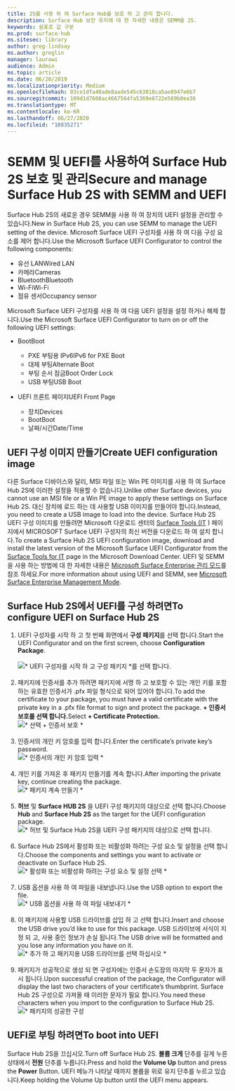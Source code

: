 ```yaml
---
title: 2S를 사용 하 여 Surface Hub를 보호 하 고 관리 합니다.
description: Surface Hub 보안 유지에 대 한 자세한 내용은 SEMM을 2S.
keywords: 쉼표로 값 구분
ms.prod: surface-hub
ms.sitesec: library
author: greg-lindsay
ms.author: greglin
manager: laurawi
audience: Admin
ms.topic: article
ms.date: 06/20/2019
ms.localizationpriority: Medium
ms.openlocfilehash: 03ce1dfa48ade8aade545c63818ca5ae8947e6b7
ms.sourcegitcommit: 109d1d7608ac4667564fa5369e8722e569b8ea36
ms.translationtype: MT
ms.contentlocale: ko-KR
ms.lasthandoff: 06/27/2020
ms.locfileid: "10835271"
---
```

# <span data-ttu-id="21c4c-104">SEMM 및 UEFI를 사용하여 Surface Hub 2S 보호 및 관리</span><span class="sxs-lookup"><span data-stu-id="21c4c-104">Secure and manage Surface Hub 2S with SEMM and UEFI</span></span>

<span data-ttu-id="21c4c-105">Surface Hub 2S의 새로운 경우 SEMM을 사용 하 여 장치의 UEFI 설정을 관리할 수 있습니다.</span><span class="sxs-lookup"><span data-stu-id="21c4c-105">New in Surface Hub 2S, you can use SEMM to manage the UEFI setting of the device.</span></span>
<span data-ttu-id="21c4c-106">Microsoft Surface UEFI 구성자를 사용 하 여 다음 구성 요소를 제어 합니다.</span><span class="sxs-lookup"><span data-stu-id="21c4c-106">Use the Microsoft Surface UEFI Configurator to control the following components:</span></span>

- <span data-ttu-id="21c4c-107">유선 LAN</span><span class="sxs-lookup"><span data-stu-id="21c4c-107">Wired LAN</span></span>
- <span data-ttu-id="21c4c-108">카메라</span><span class="sxs-lookup"><span data-stu-id="21c4c-108">Cameras</span></span>
- <span data-ttu-id="21c4c-109">Bluetooth</span><span class="sxs-lookup"><span data-stu-id="21c4c-109">Bluetooth</span></span>
- <span data-ttu-id="21c4c-110">Wi-Fi</span><span class="sxs-lookup"><span data-stu-id="21c4c-110">Wi-Fi</span></span>
- <span data-ttu-id="21c4c-111">점유 센서</span><span class="sxs-lookup"><span data-stu-id="21c4c-111">Occupancy sensor</span></span>

<span data-ttu-id="21c4c-112">Microsoft Surface UEFI 구성자를 사용 하 여 다음 UEFI 설정을 설정 하거나 해제 합니다.</span><span class="sxs-lookup"><span data-stu-id="21c4c-112">Use the Microsoft Surface UEFI Configurator to turn on or off the following UEFI settings:</span></span>

- <span data-ttu-id="21c4c-113">Boot</span><span class="sxs-lookup"><span data-stu-id="21c4c-113">Boot</span></span>

    - <span data-ttu-id="21c4c-114">PXE 부팅용 IPv6</span><span class="sxs-lookup"><span data-stu-id="21c4c-114">IPv6 for PXE Boot</span></span>
    - <span data-ttu-id="21c4c-115">대체 부팅</span><span class="sxs-lookup"><span data-stu-id="21c4c-115">Alternate Boot</span></span>
    - <span data-ttu-id="21c4c-116">부팅 순서 잠금</span><span class="sxs-lookup"><span data-stu-id="21c4c-116">Boot Order Lock</span></span>
    - <span data-ttu-id="21c4c-117">USB 부팅</span><span class="sxs-lookup"><span data-stu-id="21c4c-117">USB Boot</span></span>
- <span data-ttu-id="21c4c-118">UEFI 프론트 페이지</span><span class="sxs-lookup"><span data-stu-id="21c4c-118">UEFI Front Page</span></span>

    - <span data-ttu-id="21c4c-119">장치</span><span class="sxs-lookup"><span data-stu-id="21c4c-119">Devices</span></span>
    - <span data-ttu-id="21c4c-120">Boot</span><span class="sxs-lookup"><span data-stu-id="21c4c-120">Boot</span></span>
    - <span data-ttu-id="21c4c-121">날짜/시간</span><span class="sxs-lookup"><span data-stu-id="21c4c-121">Date/Time</span></span>

## <span data-ttu-id="21c4c-122">UEFI 구성 이미지 만들기</span><span class="sxs-lookup"><span data-stu-id="21c4c-122">Create UEFI configuration image</span></span>

<span data-ttu-id="21c4c-123">다른 Surface 디바이스와 달리, MSI 파일 또는 Win PE 이미지를 사용 하 여 Surface Hub 2S에 이러한 설정을 적용할 수 없습니다.</span><span class="sxs-lookup"><span data-stu-id="21c4c-123">Unlike other Surface devices, you cannot use an MSI file or a Win PE image to apply these settings on Surface Hub 2S.</span></span> <span data-ttu-id="21c4c-124">대신 장치에 로드 하는 데 사용할 USB 이미지를 만들어야 합니다.</span><span class="sxs-lookup"><span data-stu-id="21c4c-124">Instead, you need to create a USB image to load into the device.</span></span> <span data-ttu-id="21c4c-125">Surface Hub 2S UEFI 구성 이미지를 만들려면 Microsoft 다운로드 센터의 [Surface Tools (IT](https://www.microsoft.com/download/details.aspx?id=46703) ) 페이지에서 MICROSOFT Surface UEFI 구성자의 최신 버전을 다운로드 하 여 설치 합니다.</span><span class="sxs-lookup"><span data-stu-id="21c4c-125">To create a Surface Hub 2S UEFI configuration image, download and install the latest version of the Microsoft Surface UEFI Configurator from the [Surface Tools for IT](https://www.microsoft.com/download/details.aspx?id=46703) page in the Microsoft Download Center.</span></span> <span data-ttu-id="21c4c-126">UEFI 및 SEMM을 사용 하는 방법에 대 한 자세한 내용은 [Microsoft Surface Enterprise 관리 모드](https://docs.microsoft.com/surface/surface-enterprise-management-mode)를 참조 하세요.</span><span class="sxs-lookup"><span data-stu-id="21c4c-126">For more information about using UEFI and SEMM, see [Microsoft Surface Enterprise Management Mode](https://docs.microsoft.com/surface/surface-enterprise-management-mode).</span></span>

## <span data-ttu-id="21c4c-127">Surface Hub 2S에서 UEFI를 구성 하려면</span><span class="sxs-lookup"><span data-stu-id="21c4c-127">To configure UEFI on Surface Hub 2S</span></span>

1. <span data-ttu-id="21c4c-128">UEFI 구성자를 시작 하 고 첫 번째 화면에서 **구성 패키지**를 선택 합니다.</span><span class="sxs-lookup"><span data-stu-id="21c4c-128">Start the UEFI Configurator and on the first screen, choose **Configuration Package**.</span></span><br><br>
![\* UEFI 구성자를 시작 하 고 구성 패키지 \*를 선택 합니다.](images/sh2-uefi1.png) <br> <br>
2. <span data-ttu-id="21c4c-130">패키지에 인증서를 추가 하려면 패키지에 서명 하 고 보호할 수 있는 개인 키를 포함 하는 유효한 인증서가 .pfx 파일 형식으로 되어 있어야 합니다.</span><span class="sxs-lookup"><span data-stu-id="21c4c-130">To add the certificate to your package, you must have a valid certificate with the private key in a .pfx file format to sign and protect the package.</span></span> <span data-ttu-id="21c4c-131">**+ 인증서 보호를 선택 합니다.**</span><span class="sxs-lookup"><span data-stu-id="21c4c-131">Select **+ Certificate Protection.**</span></span> <br>
![\* 선택 + 인증서 보호 \*](images/sh2-uefi2.png) <br><br>
3. <span data-ttu-id="21c4c-133">인증서의 개인 키 암호를 입력 합니다.</span><span class="sxs-lookup"><span data-stu-id="21c4c-133">Enter the certificate’s private key’s password.</span></span><br>
![\* 인증서의 개인 키 암호 입력 \*](images/sh2-uefi3.png) <br><br>
4. <span data-ttu-id="21c4c-135">개인 키를 가져온 후 패키지 만들기를 계속 합니다.</span><span class="sxs-lookup"><span data-stu-id="21c4c-135">After importing the private key, continue creating the package.</span></span><br>
![\* 패키지 계속 만들기 \*](images/sh2-uefi4.png) <br><br>
5. <span data-ttu-id="21c4c-137">**허브** 및 **Surface HUB 2S** 을 UEFI 구성 패키지의 대상으로 선택 합니다.</span><span class="sxs-lookup"><span data-stu-id="21c4c-137">Choose **Hub** and **Surface Hub 2S** as the target for the UEFI configuration package.</span></span><br>
![\* 허브 및 Surface Hub 2S을 UEFI 구성 패키지의 대상으로 선택 합니다.](images/sh2-uefi5.png) <br><br>
6. <span data-ttu-id="21c4c-139">Surface Hub 2S에서 활성화 또는 비활성화 하려는 구성 요소 및 설정을 선택 합니다.</span><span class="sxs-lookup"><span data-stu-id="21c4c-139">Choose the components and settings you want to activate or deactivate on Surface Hub 2S.</span></span><br>
![\* 활성화 또는 비활성화 하려는 구성 요소 및 설정 선택 \*](images/sh2-uefi6.png) <br><br>
7. <span data-ttu-id="21c4c-141">USB 옵션을 사용 하 여 파일을 내보냅니다.</span><span class="sxs-lookup"><span data-stu-id="21c4c-141">Use the USB option to export the file.</span></span><br>
![\* USB 옵션을 사용 하 여 파일 내보내기 \*](images/sh2-uefi8.png) <br><br>
8. <span data-ttu-id="21c4c-143">이 패키지에 사용할 USB 드라이브를 삽입 하 고 선택 합니다.</span><span class="sxs-lookup"><span data-stu-id="21c4c-143">Insert and choose the USB drive you’d like to use for this package.</span></span> <span data-ttu-id="21c4c-144">USB 드라이브에 서식이 지정 되 고, 사용 중인 정보가 손실 됩니다.</span><span class="sxs-lookup"><span data-stu-id="21c4c-144">The USB drive will be formatted and you lose any information you have on it.</span></span><br>
![\* 추가 하 고 패키지용 USB 드라이브를 선택 하십시오 \*](images/sh2-uefi9.png) <br><br>
9. <span data-ttu-id="21c4c-146">패키지가 성공적으로 생성 되 면 구성자에는 인증서 손도장의 마지막 두 문자가 표시 됩니다.</span><span class="sxs-lookup"><span data-stu-id="21c4c-146">Upon successful creation of the package, the Configurator will display the last two characters of your certificate’s thumbprint.</span></span> <span data-ttu-id="21c4c-147">Surface Hub 2S 구성으로 가져올 때 이러한 문자가 필요 합니다.</span><span class="sxs-lookup"><span data-stu-id="21c4c-147">You need these characters when you import to the configuration to Surface Hub 2S.</span></span><br>
![\* 패키지의 성공한 구성](images/sh2-uefi10.png) <br>

## <span data-ttu-id="21c4c-149">UEFI로 부팅 하려면</span><span class="sxs-lookup"><span data-stu-id="21c4c-149">To boot into UEFI</span></span>

<span data-ttu-id="21c4c-150">Surface Hub 2S을 끄십시오.</span><span class="sxs-lookup"><span data-stu-id="21c4c-150">Turn off Surface Hub 2S.</span></span> <span data-ttu-id="21c4c-151">**볼륨 크게** 단추를 길게 누른 상태에서 **전원** 단추를 누릅니다.</span><span class="sxs-lookup"><span data-stu-id="21c4c-151">Press and hold the **Volume Up** button and press the **Power** Button.</span></span> <span data-ttu-id="21c4c-152">UEFI 메뉴가 나타날 때까지 볼륨을 위로 유지 단추를 누르고 있습니다.</span><span class="sxs-lookup"><span data-stu-id="21c4c-152">Keep holding the Volume Up button until the UEFI menu appears.</span></span>
